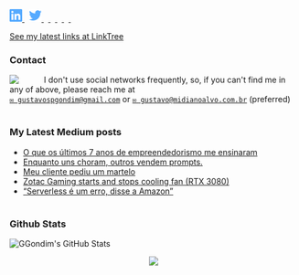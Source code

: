 <p align="left">
  <a href="http://www.linkedin.com/in/gustavogondim">
    <img alt="" width="22px" src="https://github.com/ggondim/ggondim/raw/master/in.svg" />
  </a>
  &nbsp;
  <a href="https://twitter.com/ggondim">
    <img alt="" width="22px" src="https://github.com/ggondim/ggondim/raw/master/twitter.svg" />
  </a>
  &nbsp;
  <a href="https://medium.com/@ggondim">
    <img alt="" width="22px" src="https://cdn.jsdelivr.net/npm/simple-icons@v3/icons/medium.svg" />
  </a>
  &nbsp;
  <a href="https://facebook.com/ggondim">
    <img alt="" width="22px" src="https://cdn.jsdelivr.net/npm/simple-icons@v3/icons/facebook.svg" />
  </a>
  &nbsp;
  <a href="https://instagram.com/gondimgustavo">
    <img alt="" width="22px" src="https://cdn.jsdelivr.net/npm/simple-icons@v3/icons/instagram.svg" />
  </a>
  &nbsp;
  <a href="skype:gustavospgondim">
    <img alt="" width="22px" src="https://cdn.jsdelivr.net/npm/simple-icons@v3/icons/skype.svg" />
  </a>
  &nbsp;
  <a href="steam:ggondim">
    <img alt="" width="22px" src="https://unpkg.com/simple-icons@3.4.0/icons/steam.svg" />
  </a>
</p>

[See my latest links at LinkTree](https://linktr.ee/ggondim)

### Contact

<img src="https://raw.githubusercontent.com/iampavangandhi/iampavangandhi/master/gifs/Hi.gif" width="60px" align="left">

I don't use social networks frequently, so, if you can't find me in any of above, please reach me at
<br/>[`✉ gustavospgondim@gmail.com`](mailto:gustavospgondim@gmail.com) or [`✉ gustavo@midianoalvo.com.br`](mailto:gustavo@midianoalvo.com.br) (preferred)

#

### My Latest Medium posts

<!--START_SECTION:feed-->
* [O que os últimos 7 anos de empreendedorismo me ensinaram](https:&#x2F;&#x2F;ggondim.medium.com&#x2F;o-que-os-%C3%BAltimos-7-anos-de-empreendedorismo-me-ensinaram-e57a16c8a9f0?source&#x3D;rss-1b3207baaabe------2)
* [Enquanto uns choram, outros vendem prompts.](https:&#x2F;&#x2F;blog.ggondim.tech&#x2F;enquanto-uns-choram-outros-vendem-prompts-8b8b099b6117?source&#x3D;rss-1b3207baaabe------2)
* [Meu cliente pediu um martelo](https:&#x2F;&#x2F;blog.ggondim.tech&#x2F;meu-cliente-pediu-um-martelo-da50ab81fa50?source&#x3D;rss-1b3207baaabe------2)
* [Zotac Gaming starts and stops cooling fan (RTX 3080)](https:&#x2F;&#x2F;ggondim.medium.com&#x2F;zotac-gaming-starts-and-stops-cooling-fan-rtx-3080-a7be87da406a?source&#x3D;rss-1b3207baaabe------2)
* [“Serverless é um erro, disse a Amazon”](https:&#x2F;&#x2F;blog.ggondim.tech&#x2F;serverless-%C3%A9-um-erro-disse-a-amazon-9f1026356c1d?source&#x3D;rss-1b3207baaabe------2)
<!--END_SECTION:feed-->

#

### Github Stats

![GGondim's GitHub Stats](https://github-readme-stats.vercel.app/api?username=ggondim&show_icons=true)


<!-- TODO: https://github.com/JasonEtco/readme-box -->
<!-- TODO: https://github.com/athul/waka-readme -->
<!-- TODO: https://github.com/JasonEtco/readme-box -->

<p align="center"><img src="https://raw.githubusercontent.com/saadeghi/saadeghi/master/dino.gif" /></p>
